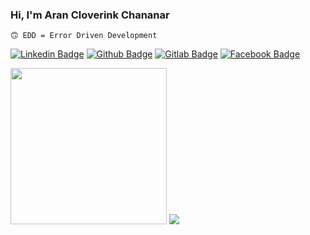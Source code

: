 ### Hi, I'm Aran Cloverink Chananar  
`🙃 EDD = Error Driven Development`

[![Linkedin Badge](https://img.shields.io/badge/-cloverink-blue?style=flat&logo=Linkedin&logoColor=white)](https://th.linkedin.com/in/cloverink)
[![Github Badge](https://img.shields.io/badge/-cloverink-24292e?style=flat&logo=Github&logoColor=white)](https://github.com/cloverink)
[![Gitlab Badge](https://img.shields.io/badge/-cloverink-fc6d26?style=flat&logo=Gitlab&logoColor=white)](https://gitlab.com/cloverink)
[![Facebook Badge](https://img.shields.io/badge/-cloverink-3b5998?style=flat&logo=Facebook&logoColor=white)](https://www.facebook.com/cloverink)



<img src="https://user-images.githubusercontent.com/26240331/163918543-041dcb66-979a-436c-8704-56f92bcc30e0.gif" width="250">
<img src="https://github.com/cloverink/cloverink/assets/26240331/cf66e2c3-ccf2-47fb-b920-650b2c6aba48">
